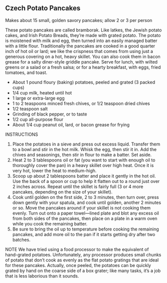 ## Czech Potato Pancakes

Makes about 15 small, golden savory pancakes; allow 2 or 3 per person

These potato pancakes are called bramborak. Like latkes, the Jewish potato cakes, and Irish Potato Breads, they’re made with grated potato. The potato is moistened with milk and egg, then turned into an easily managed batter with a little flour. Traditionally the pancakes are cooked in a good quarter inch of hot oil or lard; we like the crispness that comes from using just a generous covering on a hot, heavy skillet. You can also cook them in bacon grease for a salty diner-style griddle pancake. Serve for lunch, with wilted greens or a salad or a fresh salsa; or for a hearty breakfast, with eggs, fried tomatoes, and toast.

- About 1 pound floury (baking) potatoes, peeled and grated (3 packed cups)
- 1/4 cup milk, heated until hot
- 1 large or extra-large egg
- 1 to 2 teaspoons minced fresh chives, or 1/2 teaspoon dried chives
- 1/2 teaspoon salt
- Grinding of black pepper, or to taste
- 1/2 cup all-purpose flour
- About 1/4 cup peanut oil, lard, or bacon grease for frying

INSTRUCTIONS

1. Place the potatoes in a sieve and press out excess liquid. Transfer them to a bowl and stir in the hot milk. Whisk the egg, then stir it in. Add the chives and seasonings, then stir in flour to make a batter. Set aside.
1. Heat 2 to 3 tablespoons oil or fat (you want to start with enough oil to thoroughly cover the pan) in a heavy skillet over high heat. Once it is very hot, lower the heat to medium-high.
1. Scoop up about 2 tablespoons batter and place it gently in the hot oil. Use the back of a spoon or cup to help it flatten out to a round just over 2 inches across. Repeat until the skillet is fairly full (3 or 4 more pancakes, depending on the size of your skillet).
1. Cook until golden on the first side, 2 to 3 minutes, then turn over, press down gently with your spatula, and cook until golden, another 2 minutes or so. Move the pancakes around if your skillet is not cooking them evenly. Turn out onto a paper towel—lined plate and blot any excess oil from both sides of the pancakes, then place on a plate in a warm oven while you cook the remaining batter.
1. Be sure to bring the oil up to temperature before cooking the remaining pancakes, and add more oil to the pan if it starts getting dry after two batches.

NOTE We have tried using a food processor to make the equivalent of hand-grated potatoes. Unfortunately, any processor produces small chunks of potato that don’t cook as evenly as the flat potato gratings that are ideal for these pancakes. Actually, once peeled, the potatoes can be quickly grated by hand on the coarse side of a box grater; like many tasks, it’s a job that is less laborious than it sounds.
